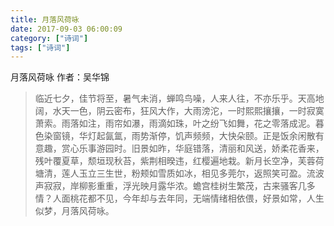 ```yaml
---
title: 月落风荷咏
date: 2017-09-03 06:00:09
category: ["诗词"]
tags: ["诗词"]
---
```

月落风荷咏
作者：吴华锦
> 临近七夕，佳节将至，暑气未消，蝉鸣鸟噪，人来人往，不亦乐乎。天高地阔，水天一色，阴云密布，狂风大作，大雨滂沱，一时熙熙攘攘，一时寂寞萧索。雨落如注，雨帘如瀑，雨滴如珠，叶之纷飞如舞，花之零落成泥。暮色染窗镜，华灯起氤氲，雨势渐停，饥声频频，大快朵颐。正是饭余闲散有意趣，赏心乐事游园时。旧景如昨，华庭错落，清丽和风送，娇柔花香来，残叶覆夏草，颓垣现秋苔，紫荆相暌违，红樱遍地栽。新月长空净，芙蓉荷塘清，莲人玉立三生世，粉颊如雪质如冰，相见多莞尔，返照笑可盈。流波声寂寂，岸柳影重重，浮光映月露华浓。蟾宫桂树生繁茂，古来骚客几多情？人面桃花都不见，今年却与去年同，无端情绪相依偎，好景如常，人生似梦，月落风荷咏。

